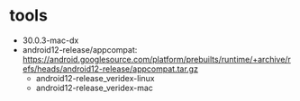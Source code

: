 # tools

* 30.0.3-mac-dx
* android12-release/appcompat: https://android.googlesource.com/platform/prebuilts/runtime/+archive/refs/heads/android12-release/appcompat.tar.gz
  - android12-release_veridex-linux
  - android12-release_veridex-mac   
